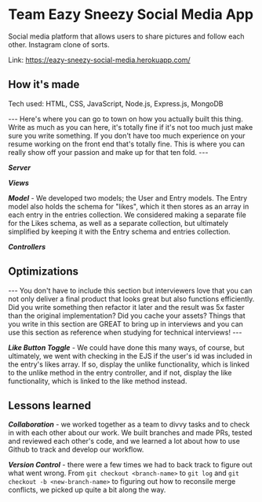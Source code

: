 # Team Eazy Sneezy Social Media App

Social media platform that allows users to share pictures and follow each other. Instagram clone of sorts.

Link: https://eazy-sneezy-social-media.herokuapp.com/

## How it's made

Tech used: HTML, CSS, JavaScript, Node.js, Express.js, MongoDB

--- Here's where you can go to town on how you actually built this thing. Write as much as you can here, it's totally fine if it's not too much just make sure you write something. If you don't have too much experience on your resume working on the front end that's totally fine. This is where you can really show off your passion and make up for that ten fold. ---

_**Server**_

_**Views**_

_**Model**_ - We developed two models; the User and Entry models. The Entry model also holds the schema for "likes", which it then stores as an array in each entry in the entries collection. We considered making a separate file for the Likes schema, as well as a separate collection, but ultimately simplified by keeping it with the Entry schema and entries collection.

_**Controllers**_

## Optimizations

--- You don't have to include this section but interviewers love that you can not only deliver a final product that looks great but also functions efficiently. Did you write something then refactor it later and the result was 5x faster than the original implementation? Did you cache your assets? Things that you write in this section are GREAT to bring up in interviews and you can use this section as reference when studying for technical interviews! ---

_**Like Button Toggle**_ - We could have done this many ways, of course, but ultimately, we went with checking in the EJS if the user's id was included in the entry's likes array. If so, display the unlike functionality, which is linked to the unlike method in the entry controller, and if not, display the like functionality, which is linked to the like method instead.

## Lessons learned

_**Collaboration**_ - we worked together as a team to divvy tasks and to check in with each other about our work. We built branches and made PRs, tested and reviewed each other's code, and we learned a lot about how to use Github to track and develop our workflow.

_**Version Control**_ - there were a few times we had to back track to figure out what went wrong. From `git checkout <branch-name>` to `git log` and `git checkout -b <new-branch-name>` to figuring out how to reconsile merge conflicts, we picked up quite a bit along the way.
